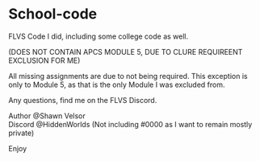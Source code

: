 # School-code

FLVS Code I did, including some college code as well.

(DOES NOT CONTAIN APCS MODULE 5, DUE TO CLURE REQUIREENT EXCLUSION FOR ME)

All missing assignments are due to not being required. This exception is only to Module 5,
as that is the only Module I was excluded from.

Any questions, find me on the FLVS Discord.

Author @Shawn Velsor  
Discord @HiddenWorlds (Not including #0000 as I want to remain mostly private)
  
Enjoy
